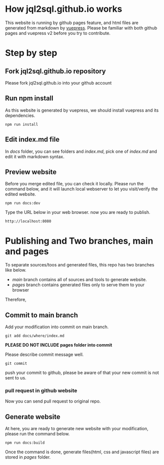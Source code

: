 # How jql2sql.github.io works
This website is running by github pages feature, and html files are generated from markdown by [vuepress](https://v2.vuepress.vuejs.org). Please be familiar with both github pages and vuepress v2 before you try to contribute.


# Step by step
## Fork jql2sql.github.io repository
Please fork jql2sql.github.io into your github account

## Run npm install
As this website is generated by vuepress, we should install vuepress and its dependencies.
```
npm run install
```

## Edit index.md file
In *docs* folder, you can see folders and *index.md*, pick one of *index.md* and edit it with markdown syntax.

## Preview website
Before you merge edited file, you can check it locally. Please run the command below, and it will launch local webserver to let you visit/verify the edited website.

```
npm run docs:dev
```

Type the URL below in your web browser. now you are ready to publish.
```
http://localhost:8080
```

# Publishing and Two branches, main and pages
To separate sources/toos and generated files, this repo has two branches like below.
- *main* branch contains all of sources and tools to generate website.
- *pages* branch contains generated files only to serve them to your browser

Therefore,

## Commit to main branch
Add your modification into commit on main branch.
```
git add docs/where/index.md
```
**PLEASE DO NOT INCLUDE pages folder into commit**

Please describe commit message well.
```
git commit
```

push your commit to github, please be aware of that your new commit is not sent to us.

### pull request in github website
Now you can send pull request to original repo.

## Generate website
At here, you are ready to generate new website with your modification, please run the command below.
```
npm run docs:build
```

Once the command is done, generate files(html, css and javascript files) are stored in *pages* folder.
